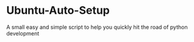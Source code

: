 # Ubuntu-Auto-Setup
A small easy and simple script to help you quickly hit the road of python development
